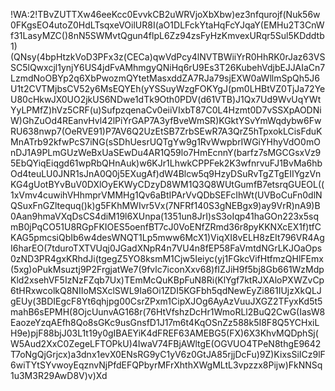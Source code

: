 !WA:2!TBvZUTTXw46eeKcc0EvvkCB2uWRVjoXbXbw)ez3nfqurojf(Nuk56w0FKgsEO4utoZ0HdLTsqxeVOilUR8I(aO1DLFckYtaHqFcYJqaY(EMHu2T3CnWf31LasyMZC()8nN5SWMvtQgun4flpL6Zz94zsFyHzKmvexURqr5Sul5KDddtb1)(QNsy(4bpHtzkVoD3PFx3z(CECa)qwVdPcy4lNVTBWiiYrR0HhRK0rJaz63VSSC5lQwxcjl1ynjY6US4jdFvAMhmgyQNiHq6rU9Es3T26KubehVdjbEJJAIaCn7LzmdNoOBYp2q6XbPwozmQYtetMasxddZA7RJa79sjEXW0aWllmSpQh5J6U1t2CVTMjbsCV52y6MsEQYEh(yYSSuyWzgFOKYgJ(pm0LHBtVZ0TjJa72YeU80cHkwJX0UO2jkUS6NDwe1dTk9Oth0PDV(d61VTB)J1Qx7Ud9WvUqYWtYyLPMfZ)hVz5CRF(u)SufpzqenaCv0eiiVIxbT87C0L4Hzmt0D7vSSXpAODNiW)GhZuOd4REanvHvl42lPiYrGAP7A3yfBveWmSR)KGktYSvYmWqdybw6FwRU638nwp7(OeRVE91)P7AV6Q2UzEtSB7ZrbSEwR7A3QrZ5hTpxokLCisFduKMnATrb92kfwPcS7iNG(sSDhUesrUQTgYw9g1RvWwpbrIWGiYHhyVdO0mOnDJ1A9PLmGUzWeBxUaSEwDu4AR1Q59lo7HmEcnnY(barfz7sMGCGsxVz95EbQYiqEiqgd61wpRbQHnAuk)w6KJr1LhwkCPPFek2K3wfnrvuFJ1BvMa6hbOd4teuLU0JNR1sJnA0Q0j5EXugAf)dW4Blcw5q9HzyDSuRvTgZTgEIIYgzVnKG4gUotBYvBuV0DXlOyEKWyCDzyD8WM1Q3Q8WUtGumfB7etsrqGUEOL((1xVmv4cuwihVHhmprVMMHg1Qv6aBtIPArVvQDbSEFcIhWt(UVBoCuFn0dlNQSuxFnGZltequq()k)g5FKhMWIvr5Vx(7NFRf140S3gNEBgx9)ay9VrR)nA9)B0Aan9hmaVXqDsCS4diM19l6XUnpa(1351un8JrI)sS3oIqp41haGOn223x5sqmB0jPqCO51U8RGpFKIOES5oenfBT7cJ0VoENfZRmd36r8pyKKNXcEX1f)tfCKAG5pmcsiQbIb6w4desWNQT1Lp5mww6McX1)ViqXI8vELH8zEIt796VR4AgI6harEO(7tduroTXTVUqj0JGadXNpR4n7VU4n8fEP58FaVmtdNGrLKJOaOps0zND3PR4gxKRhdJi(tgegZ5YO8ksmM1Cjw5Ieiyc(yj1FGkcVifHtfmzQHlFEmx(5xg)oPukMsuztj9P2FrgjatWe7(9fvlc7iconXxv68)fIZJiH9f5bj8Gb661WzMdpKld2xsehVF5IzNzFZqb7Ux)TEmMcQuKBpFuN8Ri(KlYgf7ktRJXAloPXWZvCp6tHRxwcolkQ8NIIoMSXclSWL9Ia6Oi1ZDI5KGFbh5qdNewEyZi861IUjzXkQLJgEUy(3BDIEgcF8Yt6qhjpg00CsrZPxm1CipXJOg6AyAzVuuJXGZ2TFyxKd5t5mahB6sEPMH(8OjcUunvAG168r(76HtVfshzDcHr1WmoRLl2BuQ2CwG(IasW8EaozeYzqAEfh8Qo8sGKc9usGnsfD1J17m6t4KqOSnZz588k5I8F8Q5YCHxiLH9e)pjF88bjJ03L1t19y0gIBAEYiK4dFREF63AMEBG5(FX)6X3KhvMQDphSj(W5Aud2XxC0ZegeLFTOPkU)4IwaV74FBjAWltgE(OGVUO4TPeN8thgE9642T7oNgQjGrjcx)a3dnx1evX0ENsRG9yC1yV6z0GtJA85rjjDcFu)9Z)KixsSiICz9lF6wiTYtSYvwoyEqznvNjPfdEFQPbyrMFrXhthXWgMLtL3vpzzx8Pijw)FkNNSq1u3M3R29AwD8V)v)Xd